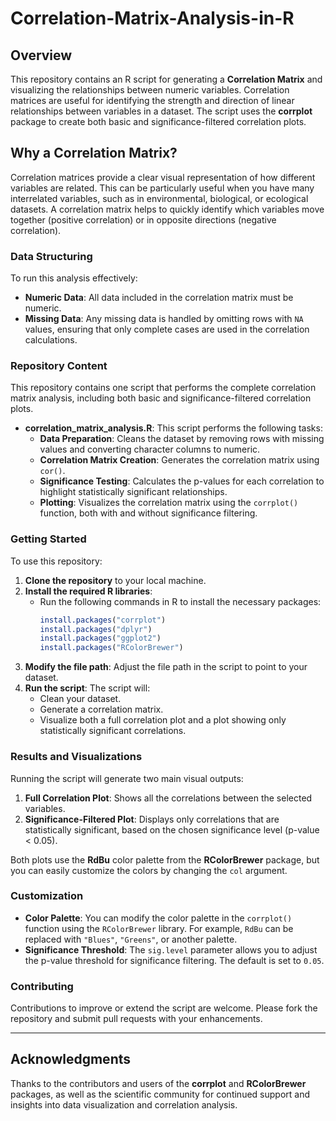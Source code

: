 # Correlation-Matrix-Analysis-in-R

## Overview

This repository contains an R script for generating a **Correlation Matrix** and visualizing the relationships between numeric variables. Correlation matrices are useful for identifying the strength and direction of linear relationships between variables in a dataset. The script uses the **corrplot** package to create both basic and significance-filtered correlation plots.

## Why a Correlation Matrix?

Correlation matrices provide a clear visual representation of how different variables are related. This can be particularly useful when you have many interrelated variables, such as in environmental, biological, or ecological datasets. A correlation matrix helps to quickly identify which variables move together (positive correlation) or in opposite directions (negative correlation).

### Data Structuring

To run this analysis effectively:
- **Numeric Data**: All data included in the correlation matrix must be numeric.
- **Missing Data**: Any missing data is handled by omitting rows with `NA` values, ensuring that only complete cases are used in the correlation calculations.

### Repository Content

This repository contains one script that performs the complete correlation matrix analysis, including both basic and significance-filtered correlation plots.

- **correlation_matrix_analysis.R**: This script performs the following tasks:
  - **Data Preparation**: Cleans the dataset by removing rows with missing values and converting character columns to numeric.
  - **Correlation Matrix Creation**: Generates the correlation matrix using `cor()`.
  - **Significance Testing**: Calculates the p-values for each correlation to highlight statistically significant relationships.
  - **Plotting**: Visualizes the correlation matrix using the `corrplot()` function, both with and without significance filtering.

### Getting Started

To use this repository:

1. **Clone the repository** to your local machine.
2. **Install the required R libraries**:
   - Run the following commands in R to install the necessary packages:
     ```r
     install.packages("corrplot")
     install.packages("dplyr")
     install.packages("ggplot2")
     install.packages("RColorBrewer")
     ```
3. **Modify the file path**: Adjust the file path in the script to point to your dataset.
4. **Run the script**: The script will:
   - Clean your dataset.
   - Generate a correlation matrix.
   - Visualize both a full correlation plot and a plot showing only statistically significant correlations.

### Results and Visualizations

Running the script will generate two main visual outputs:

1. **Full Correlation Plot**: Shows all the correlations between the selected variables.
2. **Significance-Filtered Plot**: Displays only correlations that are statistically significant, based on the chosen significance level (p-value < 0.05).

Both plots use the **RdBu** color palette from the **RColorBrewer** package, but you can easily customize the colors by changing the `col` argument.

### Customization

- **Color Palette**: You can modify the color palette in the `corrplot()` function using the `RColorBrewer` library. For example, `RdBu` can be replaced with `"Blues"`, `"Greens"`, or another palette.
- **Significance Threshold**: The `sig.level` parameter allows you to adjust the p-value threshold for significance filtering. The default is set to `0.05`.

### Contributing

Contributions to improve or extend the script are welcome. Please fork the repository and submit pull requests with your enhancements.

---

## Acknowledgments

Thanks to the contributors and users of the **corrplot** and **RColorBrewer** packages, as well as the scientific community for continued support and insights into data visualization and correlation analysis.
